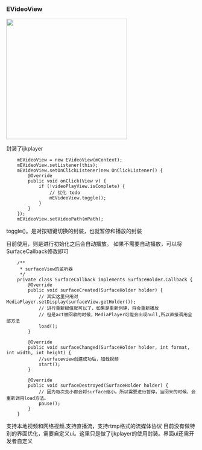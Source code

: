 ### EVideoView


<img src="/gif/video.gif" width="320px" />

封装了ijkplayer

        mEVideoView = new EVideoView(mContext);
        mEVideoView.setListener(this);
        mEVideoView.setOnClickListener(new OnClickListener() {
            @Override
            public void onClick(View v) {
                if (!videoPlayView.isComplete) {
                    // 优化 todo
                    mEVideoView.toggle();
                }
            }
        });
        mEVideoView.setVideoPath(mPath);


toggle()。是对按钮键切换的封装，也就暂停和播放的封装

目前使用，则是进行初始化之后会自动播放。
如果不需要自动播放，可以将SurfaceCallback修改即可

        /**
         * surfaceView的监听器
         */
        private class SurfaceCallback implements SurfaceHolder.Callback {
            @Override
            public void surfaceCreated(SurfaceHolder holder) {
                // 其实这里只用对 MediaPlayer.setDisplay(surfaceView.getHolder());
                // 进行重新赋值就可以了，如果是重新创建，将会重新播放
                // 但是act被回收的时候，MediaPlayer可能会出现null,所以直接调用全部方法
                load();
            }

            @Override
            public void surfaceChanged(SurfaceHolder holder, int format, int width, int height) {
                //surfaceview创建成功后，加载视频
                start();
            }

            @Override
            public void surfaceDestroyed(SurfaceHolder holder) {
                // 因为每次变小都会将surface缩小。所以需要进行暂停，当回来的时候，会重新调用load方法。
                pause();
            }
        }


支持本地视频和网络视频.支持直播流，支持rtmp格式的流媒体协议
目前没有做特别的界面优化，需要自定义ui。这里只是做了ijkplayer的使用封装。界面ui还需开发者自定义


